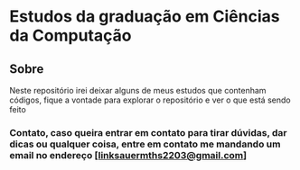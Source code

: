 # Estudos da graduação em Ciências da Computação

## Sobre

Neste repositório irei deixar alguns de meus estudos que contenham códigos, fique a vontade para explorar o repositório e ver o que está sendo feito

### Contato, caso queira entrar em contato para tirar dúvidas, dar dicas ou qualquer coisa, entre em contato me mandando um email no endereço [linksauermths2203@gmail.com]
